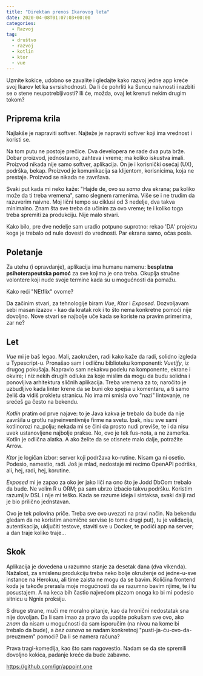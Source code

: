 ```yaml
---
title: "Direktan prenos Ikarovog leta"
date: 2020-04-08T01:07:03+00:00
categories:
  - Razvoj
tag:
  - društvo
  - razvoj
  - kotlin
  - ktor
  - vue
---
```


Uzmite kokice, udobno se zavalite i gledajte kako razvoj jedne app kreće svoj Ikarov let ka svrsishodnosti. Da li će pohrliti ka Suncu naivnosti i razbiti se o stene neupotrebljivosti? Ili će, možda, ovaj let krenuti nekim drugim tokom?

<!--more-->

## Priprema krila

Najlakše je napraviti softver. Najteže je napraviti softver koji ima vrednost i koristi se.

Na tom putu ne postoje prečice. Dva developera ne rade dva puta brže. Dobar proizvod, jednostavno, zahteva i vreme; ma koliko iskustva imali. Proizvod nikada nije samo softver, aplikacija. On je i korisnički osećaj (UX), podrška, bekap. Proizvod je komunikacija sa klijentom, korisnicima, koja ne prestaje. Proizvod se nikada ne završava.

Svaki put kada mi neko kaže: "Hajde de, ovo su _samo_ dva ekrana; pa koliko može da ti treba vremena", samo slegnem ramenima. Više se i ne trudim da razuverim naivne. Moj lični tempo su ciklusi od 3 nedelje, dva takva minimalno. Znam šta sve treba da učinim za ovo vreme; te i koliko toga treba spremiti za produkciju. Nije malo stvari.

Kako bilo, pre dve nedelje sam uradio potpuno suprotno: rekao 'DA' projektu koga je trebalo od nule dovesti do vrednosti. Par ekrana samo, očas posla.

## Poletanje

Za utehu (i opravdanje), aplikacija ima humanu namenu: **besplatna psihoterapeutska pomoć** za sve kojima je ona treba. Okuplja stručne volontere koji nude svoje termine kada su u mogućnosti da pomažu.

Kako reći "NEtflix" ovome?

Da začinim stvari, za tehnologije biram _Vue_, _Ktor_ i _Exposed_. Dozvoljavam sebi masan izazov - kao da kratak rok i to što nema konkretne pomoći nije dovoljno. Nove stvari se najbolje uče kada se koriste na pravim primerima, zar ne?

## Let

_Vue_ mi je baš legao. Mali, zaokružen, radi kako kaže da radi, solidno izgleda u Typescript-u. Pronašao sam i odličnu biblioteku komponenti: _Vuetify_, iz drugog pokušaja. Napravio sam nekakvu podelu na komponente, ekrane i okvire; i niz nekih drugih odluka za koje mislim da mogu da budu solidna i ponovljiva arhitektura sličnih aplikacija. Treba vremena za to; naročito je uzbudljivo kada linter krene da se buni oko spejsa u komentaru, a ti samo želiš da vidiš prokletu stranicu. No ima mi smisla ovo "nazi" lintovanje, ne srećeš ga često na bekendu.

_Kotlin_ pratim od prve najave: to je Java kakva je trebalo da bude da nije završila u grotlu najneinventivnije firme na svetu. Ipak, nisu sve sami kotlinorozi na\_polju; nekada mi se čini da prosto nudi previše, te i da nisu uvek ustanovljene najbolje prakse. No, ovo je tek fus-nota, a ne zamerka. Kotlin je odlična alatka. A ako želite da se otisnete malo dalje, potražite Arrow.

_Ktor_ je logičan izbor: server koji podržava ko-rutine. Nisam ga ni osetio. Podesio, namestio, radi. Još je mlad, nedostaje mi recimo OpenAPI podrška, ali, hej, radi, hej, korutine.

_Exposed_ mi je zapao za oko jer jako liči na ono što je Jodd DbOom trebalo da bude. Ne volim R u ORM; pa sam ubrzo izbacio takvu podršku. Koristim razumljiv DSL i nije mi teško. Kada se razume ideja i sintaksa, svaki dalji rad je bio prilično jednstavan.

Ovo je tek polovina priče. Treba sve ovo uvezati na pravi način. Na bekendu gledam da ne koristim anemične servise (o tome drugi put), tu je validacija, autentikacija, uključiti testove, staviti sve u Docker, te podići app na server; a dan traje koliko traje...

## Skok

Aplikacija je dovedena u razumno stanje za desetak dana (dva vikenda). Nažalost, za smislenu produkciju treba neko bolje okruženje od jedne-u-sve instance na Herokuu, ali time zaista ne mogu da se bavim. Količina frontend koda je takođe prerasla moje mogućnosti da se razumno bavim njime, te i tu posustajem. A na keca bih častio najvećom pizzom onoga ko bi mi podesio sitnicu u Ngnix proksiju.

S druge strane, muči me moralno pitanje, kao da hronični nedostatak sna nije dovoljan. Da li sam imao za pravo da uopšte pokušam sve ovo, ako _znam_ da nisam u mogućnosti da sam isporučim (na nivou na kome bi trebalo da bude), a _bez osnova_ se nadam konkretnoj "pusti-ja-ću-ovo-da-preuzmem" pomoći? Da li se namera računa?

Prava tragi-komedija, kao što sam nagovestio. Nadam se da ste spremili dovoljno kokica, padanje kreće da bude zabavno.

https://github.com/igr/appoint.one